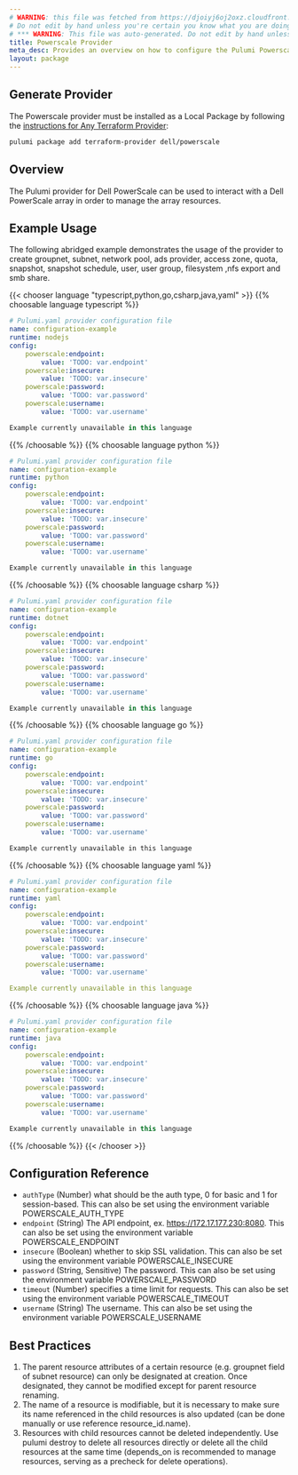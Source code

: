 ```yaml
---
# WARNING: this file was fetched from https://djoiyj6oj2oxz.cloudfront.net/docs/registry.opentofu.org/dell/powerscale/1.7.1/index.md
# Do not edit by hand unless you're certain you know what you are doing!
# *** WARNING: This file was auto-generated. Do not edit by hand unless you're certain you know what you are doing! ***
title: Powerscale Provider
meta_desc: Provides an overview on how to configure the Pulumi Powerscale provider.
layout: package
---
```


## Generate Provider

The Powerscale provider must be installed as a Local Package by following the [instructions for Any Terraform Provider](https://www.pulumi.com/registry/packages/terraform-provider/):

```bash
pulumi package add terraform-provider dell/powerscale
```
## Overview

The Pulumi provider for Dell PowerScale can be used to interact with a Dell PowerScale array in order to manage the array resources.
## Example Usage
The following abridged example demonstrates the usage of the provider to create groupnet, subnet, network pool, ads provider, access zone, quota, snapshot, snapshot schedule, user, user group, filesystem ,nfs export and smb share.

{{< chooser language "typescript,python,go,csharp,java,yaml" >}}
{{% choosable language typescript %}}
```yaml
# Pulumi.yaml provider configuration file
name: configuration-example
runtime: nodejs
config:
    powerscale:endpoint:
        value: 'TODO: var.endpoint'
    powerscale:insecure:
        value: 'TODO: var.insecure'
    powerscale:password:
        value: 'TODO: var.password'
    powerscale:username:
        value: 'TODO: var.username'

```
```typescript
Example currently unavailable in this language
```
{{% /choosable %}}
{{% choosable language python %}}
```yaml
# Pulumi.yaml provider configuration file
name: configuration-example
runtime: python
config:
    powerscale:endpoint:
        value: 'TODO: var.endpoint'
    powerscale:insecure:
        value: 'TODO: var.insecure'
    powerscale:password:
        value: 'TODO: var.password'
    powerscale:username:
        value: 'TODO: var.username'

```
```python
Example currently unavailable in this language
```
{{% /choosable %}}
{{% choosable language csharp %}}
```yaml
# Pulumi.yaml provider configuration file
name: configuration-example
runtime: dotnet
config:
    powerscale:endpoint:
        value: 'TODO: var.endpoint'
    powerscale:insecure:
        value: 'TODO: var.insecure'
    powerscale:password:
        value: 'TODO: var.password'
    powerscale:username:
        value: 'TODO: var.username'

```
```csharp
Example currently unavailable in this language
```
{{% /choosable %}}
{{% choosable language go %}}
```yaml
# Pulumi.yaml provider configuration file
name: configuration-example
runtime: go
config:
    powerscale:endpoint:
        value: 'TODO: var.endpoint'
    powerscale:insecure:
        value: 'TODO: var.insecure'
    powerscale:password:
        value: 'TODO: var.password'
    powerscale:username:
        value: 'TODO: var.username'

```
```go
Example currently unavailable in this language
```
{{% /choosable %}}
{{% choosable language yaml %}}
```yaml
# Pulumi.yaml provider configuration file
name: configuration-example
runtime: yaml
config:
    powerscale:endpoint:
        value: 'TODO: var.endpoint'
    powerscale:insecure:
        value: 'TODO: var.insecure'
    powerscale:password:
        value: 'TODO: var.password'
    powerscale:username:
        value: 'TODO: var.username'

```
```yaml
Example currently unavailable in this language
```
{{% /choosable %}}
{{% choosable language java %}}
```yaml
# Pulumi.yaml provider configuration file
name: configuration-example
runtime: java
config:
    powerscale:endpoint:
        value: 'TODO: var.endpoint'
    powerscale:insecure:
        value: 'TODO: var.insecure'
    powerscale:password:
        value: 'TODO: var.password'
    powerscale:username:
        value: 'TODO: var.username'

```
```java
Example currently unavailable in this language
```
{{% /choosable %}}
{{< /chooser >}}
## Configuration Reference

- `authType` (Number) what should be the auth type, 0 for basic and 1 for session-based. This can also be set using the environment variable POWERSCALE_AUTH_TYPE
- `endpoint` (String) The API endpoint, ex. https://172.17.177.230:8080. This can also be set using the environment variable POWERSCALE_ENDPOINT
- `insecure` (Boolean) whether to skip SSL validation. This can also be set using the environment variable POWERSCALE_INSECURE
- `password` (String, Sensitive) The password. This can also be set using the environment variable POWERSCALE_PASSWORD
- `timeout` (Number) specifies a time limit for requests. This can also be set using the environment variable POWERSCALE_TIMEOUT
- `username` (String) The username. This can also be set using the environment variable POWERSCALE_USERNAME
## Best Practices
1. The parent resource attributes of a certain resource (e.g. groupnet field of subnet resource) can only be designated
   at creation. Once designated, they cannot be modified except for parent resource renaming.
2. The name of a resource is modifiable, but it is necessary to make sure its name referenced in the child resources
   is also updated (can be done manually or use reference resource_id.name).
3. Resources with child resources cannot be deleted independently. Use pulumi destroy to delete all resources directly
   or delete all the child resources at the same time (depends_on is recommended to manage resources, serving as a
   precheck for delete operations).